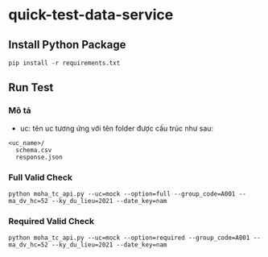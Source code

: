 # quick-test-data-service

## Install Python Package
```
pip install -r requirements.txt
```
## Run Test
### Mô tả
- uc: tên uc tương ứng với tên folder được cấu trúc như sau:
```
<uc_name>/
  schema.csv 
  response.json
```
### Full Valid Check
```
python moha_tc_api.py --uc=mock --option=full --group_code=A001 --ma_dv_hc=52 --ky_du_lieu=2021 --date_key=nam
```
### Required Valid Check
```
python moha_tc_api.py --uc=mock --option=required --group_code=A001 --ma_dv_hc=52 --ky_du_lieu=2021 --date_key=nam
```
